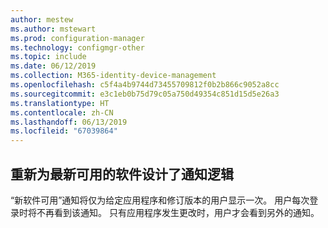 ```yaml
---
author: mestew
ms.author: mstewart
ms.prod: configuration-manager
ms.technology: configmgr-other
ms.topic: include
ms.date: 06/12/2019
ms.collection: M365-identity-device-management
ms.openlocfilehash: c5f4a4b9744d73455709812f0b2b866c9052a8cc
ms.sourcegitcommit: e3c1eb0b75d79c05a750d49354c851d15d5e26a3
ms.translationtype: HT
ms.contentlocale: zh-CN
ms.lasthandoff: 06/13/2019
ms.locfileid: "67039864"
---
```

## <a name="redesigned-notification-logic-for-newly-available-software"></a>重新为最新可用的软件设计了通知逻辑

“新软件可用”通知将仅为给定应用程序和修订版本的用户显示一次。 用户每次登录时将不再看到该通知。 只有应用程序发生更改时，用户才会看到另外的通知。
